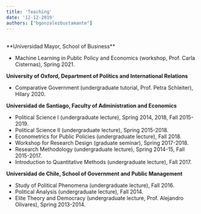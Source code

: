 ```yaml
---
title: 'Teaching'
date: '12-12-2019'
authors: ["bgonzalezbustamante"]
---
```


<br />
**Universidad Mayor, School of Business**

* Machine Learning in Public Policy and Economics (workshop, Prof. Carla Cisternas), Spring 2021.

**University of Oxford, Department of Politics and International Relations**

* Comparative Government (undergraduate tutorial, Prof. Petra Schleiter), Hilary 2020.

**Universidad de Santiago,  Faculty of Administration and Economics**

* Political Science I (undergraduate lecture), Spring 2014, 2018, Fall 2015-2019.
* Political Science II (undergraduate lecture), Spring 2015-2018.
* Econometrics for Public Policies (undergraduate lecture), Fall 2018.
* Workshop for Research Design (graduate seminar), Spring 2017-2018.
* Research Methodology (undergraduate lecture), Spring 2014-15, Fall 2015-2017.
* Introduction to Quantitative Methods (undergraduate lecture), Fall 2017.

**Universidad de Chile, School of Government and Public Management**

* Study of Political Phenomena (undergraduate lecture), Fall 2016.
* Political Analysis (undergraduate lecture), Fall 2014.
* Elite Theory and Democracy (undergraduate lecture, Prof. Alejandro Olivares), Spring 2013-2014.
